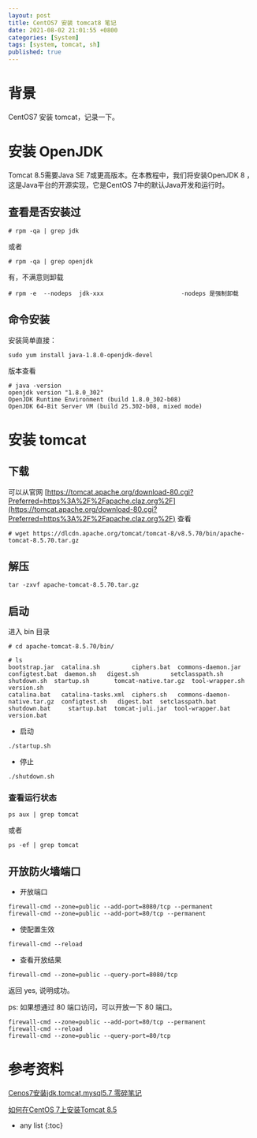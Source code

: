 ```yaml
---
layout: post
title: CentOS7 安装 tomcat8 笔记
date: 2021-08-02 21:01:55 +0800
categories: [System]
tags: [system, tomcat, sh]
published: true
---
```


# 背景

CentOS7 安装 tomcat，记录一下。

# 安装 OpenJDK

Tomcat 8.5需要Java SE 7或更高版本。在本教程中，我们将安装OpenJDK 8 ，这是Java平台的开源实现，它是CentOS 7中的默认Java开发和运行时。

## 查看是否安装过

```
# rpm -qa | grep jdk   
```

或者

```
# rpm -qa | grep openjdk
```

有，不满意则卸载

```
# rpm -e  --nodeps  jdk-xxx                      -nodeps 是强制卸载
```

## 命令安装

安装简单直接：

```
sudo yum install java-1.8.0-openjdk-devel
```

版本查看

```
# java -version
openjdk version "1.8.0_302"
OpenJDK Runtime Environment (build 1.8.0_302-b08)
OpenJDK 64-Bit Server VM (build 25.302-b08, mixed mode)
```

# 安装 tomcat

## 下载

可以从官网 [https://tomcat.apache.org/download-80.cgi?Preferred=https%3A%2F%2Fapache.claz.org%2F](https://tomcat.apache.org/download-80.cgi?Preferred=https%3A%2F%2Fapache.claz.org%2F) 查看

```
# wget https://dlcdn.apache.org/tomcat/tomcat-8/v8.5.70/bin/apache-tomcat-8.5.70.tar.gz
```

## 解压

```
tar -zxvf apache-tomcat-8.5.70.tar.gz 
```

## 启动 

进入 bin 目录

```
# cd apache-tomcat-8.5.70/bin/

# ls
bootstrap.jar  catalina.sh         ciphers.bat  commons-daemon.jar            configtest.bat  daemon.sh   digest.sh         setclasspath.sh  shutdown.sh  startup.sh       tomcat-native.tar.gz  tool-wrapper.sh  version.sh
catalina.bat   catalina-tasks.xml  ciphers.sh   commons-daemon-native.tar.gz  configtest.sh   digest.bat  setclasspath.bat  shutdown.bat     startup.bat  tomcat-juli.jar  tool-wrapper.bat      version.bat
```

- 启动

```
./startup.sh
```

- 停止

```
./shutdown.sh
```

### 查看运行状态

```
ps aux | grep tomcat
```

或者 

```
ps -ef | grep tomcat
```

## 开放防火墙端口

- 开放端口 

```
firewall-cmd --zone=public --add-port=8080/tcp --permanent
firewall-cmd --zone=public --add-port=80/tcp --permanent
```

- 使配置生效 

```
firewall-cmd --reload
```

- 查看开放结果

```
firewall-cmd --zone=public --query-port=8080/tcp
```

返回 yes, 说明成功。


ps: 如果想通过 80 端口访问，可以开放一下 80 端口。

```
firewall-cmd --zone=public --add-port=80/tcp --permanent
firewall-cmd --reload
firewall-cmd --zone=public --query-port=80/tcp
```

# 参考资料

[Cenos7安装jdk,tomcat,mysql5.7 零碎笔记](https://www.jianshu.com/p/e1e6b88b12b1)

[如何在CentOS 7上安装Tomcat 8.5](https://www.myfreax.com/how-to-install-tomcat-8-5-on-centos-7/)

* any list
{:toc}